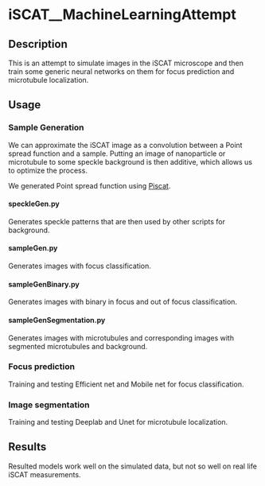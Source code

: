 # iSCAT__MachineLearningAttempt
## Description
This is an attempt to simulate images in the iSCAT microscope and then train some generic neural networks on them for focus prediction and microtubule localization.

## Usage
### Sample Generation
We can approximate the iSCAT image as a convolution between a Point spread function and a sample. Putting an image of nanoparticle or microtubule to some speckle background is then additive, which allows us to optimize the process.

We generated Point spread function using [Piscat](https://piscat.readthedocs.io/).

#### speckleGen.py
Generates speckle patterns that are then used by other scripts for background.

#### sampleGen.py
Generates images with focus classification.

#### sampleGenBinary.py
Generates images with binary in focus and out of focus classification.

#### sampleGenSegmentation.py
Generates images with microtubules and corresponding images with segmented microtubules and background.

### Focus prediction
Training and testing Efficient net and Mobile net for focus classification.

### Image segmentation
Training and testing Deeplab and Unet for microtubule localization.

## Results
Resulted models work well on the simulated data, but not so well on real life iSCAT measurements.
